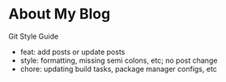 # About My Blog

Git Style Guide

- feat: add posts or update posts
- style: formatting, missing semi colons, etc; no post change
- chore: updating build tasks, package manager configs, etc